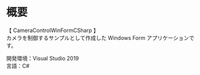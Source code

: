 # 概要
【 CameraControlWinFormCSharp 】  
カメラを制御するサンプルとして作成した Windows Form アプリケーションです。  

開発環境：Visual Studio 2019  
言語：C#   
